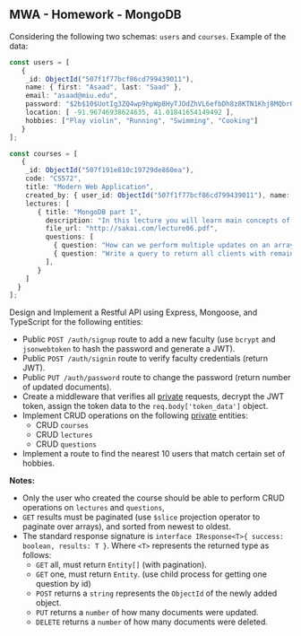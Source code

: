 ## MWA - Homework - MongoDB
Considering the following two schemas: `users` and `courses`. Example of the data:
```typescript
const users = [
   {
    _id: ObjectId("507f1f77bcf86cd799439011"),
    name: { first: "Asaad", last: "Saad" },
    email: "asaad@miu.edu",
    password: "$2b$10$UotIg3ZQ4wp9hpWp8HyTJOdZhVL6efbDh8z8KTN1Khj8MQbrO/fc6",
    location: [ -91.96746938624635, 41.01841654149492 ],
    hobbies: ["Play violin", "Running", "Swimming", "Cooking"]
   }
];

const courses = [
   {
    _id: ObjectId("507f191e810c19729de860ea"),
    code: "CS572",
    title: "Modern Web Application",
    created_by: { user_id: ObjectId("507f1f77bcf86cd799439011"), name: { first: "Asaad", last: "Saad" }, email: "asaad@miu.edu" },
    lectures: [
       { title: "MongoDB part 1",
         description: "In this lecture you will learn main concepts of NoSQL databases and how to perform CRUD operations with Mongoose",
         file_url: "http://sakai.com/lecture06.pdf",
         questions: [
           { question: "How can we perform multiple updates on an array of elements?", due_date: 1688301486 },
           { question: "Write a query to return all clients with remaining balance.", due_date: 1688301486 },
         ],
       }
    ]
  }
];
```  
Design and Implement a Restful API using Express, Mongoose, and TypeScript for the following entities:
* Public `POST /auth/signup` route to add a new faculty (use `bcrypt` and `jsonwebtoken` to hash the password and generate a JWT).
* Public `POST /auth/signin` route to verify faculty credentials (return JWT).
* Public `PUT /auth/password` route to change the password (return number of updated documents).
* Create a middleware that verifies all <ins>private</ins> requests, decrypt the JWT token, assign the token data to the `req.body['token_data']` object.
* Implement CRUD operations on the following <ins>private</ins> entities:
   * CRUD `courses`
   * CRUD `lectures`
   * CRUD `questions`
* Implement a route to find the nearest 10 users that match certain set of hobbies.
  
**Notes:**
* Only the user who created the course should be able to perform CRUD operations on `lectures` and `questions`, 
* `GET` results must be paginated (use `$slice` projection operator to paginate over arrays), and sorted from newest to oldest.
* The standard response signature is `interface IResponse<T>{ success: boolean, results: T }`. Where `<T>` represents the returned type as follows:
   * `GET` all, must return `Entity[]` (with pagination).
   * `GET` one, must return `Entity`. (use child process for getting one question by id)
   * `POST` returns a `string` represents the `ObjectId` of the newly added object.
   * `PUT` returns a `number` of how many documents were updated.
   * `DELETE` returns a `number` of how many documents were deleted.
  
